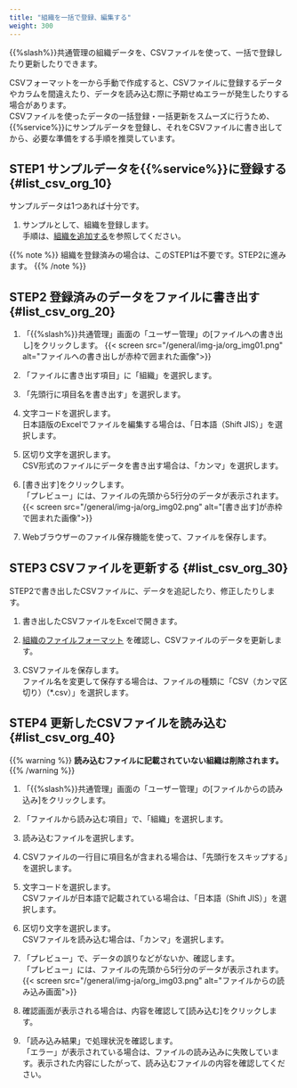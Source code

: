 ```yaml
---
title: "組織を一括で登録、編集する"
weight: 300
---
```


{{%slash%}}共通管理の組織データを、CSVファイルを使って、一括で登録したり更新したりできます。  

CSVフォーマットを一から手動で作成すると、CSVファイルに登録するデータやカラムを間違えたり、データを読み込む際に予期せぬエラーが発生したりする場合があります。  
CSVファイルを使ったデータの一括登録・一括更新をスムーズに行うため、{{%service%}}にサンプルデータを登録し、それをCSVファイルに書き出してから、必要な準備をする手順を推奨しています。

## STEP1 サンプルデータを{{%service%}}に登録する {#list_csv_org_10}

サンプルデータは1つあれば十分です。  

1. サンプルとして、組織を登録します。  
  手順は、[組織を追加する](/general/ja/admin/list_useradmin/list_division/add_division.html)を参照してください。

{{% note %}}
組織を登録済みの場合は、このSTEP1は不要です。STEP2に進みます。
{{% /note %}}

## STEP2 登録済みのデータをファイルに書き出す {#list_csv_org_20}

1. 「{{%slash%}}共通管理」画面の「ユーザー管理」の[ファイルへの書き出し]をクリックします。
  {{< screen src="/general/img-ja/org_img01.png" alt="ファイルへの書き出しが赤枠で囲まれた画像">}}

1. 「ファイルに書き出す項目」に「組織」を選択します。  

1. 「先頭行に項目名を書き出す」を選択します。  

1. 文字コードを選択します。  
  日本語版のExcelでファイルを編集する場合は、「日本語（Shift JIS）」を選択します。  

1. 区切り文字を選択します。  
  CSV形式のファイルにデータを書き出す場合は、「カンマ」を選択します。  

1. [書き出す]をクリックします。  
  「プレビュー」には、ファイルの先頭から5行分のデータが表示されます。  
  {{< screen src="/general/img-ja/org_img02.png" alt="[書き出す]が赤枠で囲まれた画像">}}

1. Webブラウザーのファイル保存機能を使って、ファイルを保存します。  

## STEP3 CSVファイルを更新する {#list_csv_org_30}

STEP2で書き出したCSVファイルに、データを追記したり、修正したりします。  

1. 書き出したCSVファイルをExcelで開きます。  

1. [組織のファイルフォーマット](/general/ja/admin/list_useradmin/list_csv/list_format/org.html) を確認し、CSVファイルのデータを更新します。  

1. CSVファイルを保存します。  
  ファイル名を変更して保存する場合は、ファイルの種類に「CSV（カンマ区切り）（&ast;.csv）」を選択します。

## STEP4 更新したCSVファイルを読み込む {#list_csv_org_40}

{{% warning %}}
**読み込むファイルに記載されていない組織は削除されます。**  
{{% /warning %}}

1. 「{{%slash%}}共通管理」画面の「ユーザー管理」の[ファイルからの読み込み]をクリックします。  

1. 「ファイルから読み込む項目」で、「組織」を選択します。  

1. 読み込むファイルを選択します。  

1. CSVファイルの一行目に項目名が含まれる場合は、「先頭行をスキップする」を選択します。  

1. 文字コードを選択します。  
   CSVファイルが日本語で記載されている場合は、「日本語（Shift JIS）」を選択します。  

1. 区切り文字を選択します。  
  CSVファイルを読み込む場合は、「カンマ」を選択します。  

1. 「プレビュー」で、データの誤りなどがないか、確認します。  
  「プレビュー」には、ファイルの先頭から5行分のデータが表示されます。  
  {{< screen src="/general/img-ja/org_img03.png" alt="ファイルからの読み込み画面">}}

1. 確認画面が表示される場合は、内容を確認して[読み込む]をクリックします。  

1. 「読み込み結果」で処理状況を確認します。  
  「エラー」が表示されている場合は、ファイルの読み込みに失敗しています。表示された内容にしたがって、読み込むファイルの内容を確認してください。  
